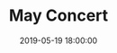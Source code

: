 ---
title: May Concert
date: 2019-05-19 18:00:00

poster: false

tickets_description: Tickets at the door are $20 for adults, $15 for students/seniors (65 and over); children accompanied by an adult are free!

tickets:
  -
    type: Adult
    price: "18.00"
  -
    type: Student/Senior (65+)
    price: "13.00"

venue:
  name: Edmonds United Methodist Church
  url: https://edmondsumc.org/
  address: 828 Caspers Street, Edmonds, WA 98020
  phone: (425) 778-2119

program:
  - 
    title: Elegy for Violin & Strings
    by: Michel Edward
    details: with soloist Matthew Weiss
  -
    title: Concerto for Two Horns
    by: Haydn
    details: with soloists Jaime Faucher and Carey LaMothe
    movements:
      - I. Allegro Maestoso
      - II. Adagio - Romance
      - III. Rondeau - Allegretto
  -
    title: Sinfonietta
    by: Poulenc
    movements:
      - I. Allegro con fuoco
      - II. Molto vivace
      - III. Andante cantabile
      - IV. Très vite et très gai

roster:
  -
    section: Conductor
    people:
      - Johan Louwersheimer
  -
    section: Soloists
    people:
      - Matthew Weiss ~ Elegy for Violin & Strings
      - Jaime Faucher ~ Concerto for Two Horns
      - Carey LaMothe ~ Concerto for Two Horns
  -
    section: Violins
    people:
      - Matthew Weiss ~ Concertmaster
      - Trevor Lutzenhiser ~ Principal
      - Benita Lenz
      - Eileen Aagaard
      - Jon Schindler
      - Lea Fetterman
      - Nathan Jensen
  -
    section: Violas
    people:
      - Susanna Haley ~ Principal
      - Charlene Utt
      - Nick Musser
  -
    section: Cellos
    people:
      - Aaron Nation ~ Principal
      - Derek Cook
  -
    section: Bass
    people:
      - Jo Hansen
  -
    section: Flutes
    people:
      - Jenna Calixto ~ Principal
      - Lisa Hirayama
  -
    section: Oboes
    people:
      - Yuh-Pey Lin ~ Principal
      - Della Friend
  -
    section: Clarinets
    people:
      - Steven Noffsinger ~ Principal
      - David Frank
  -
    section: Bassoons
    people:
      - Lesley Petty Jones ~ Principal
      - Jeff Eldridge
  -
    section: Horns
    people:
      - Jim Hendrickson ~ Principal
      - Laurie Heidt
  -
    section: Trumpets
    people:
      - George Steward ~ Principal
      - Dan Schmidt
  -
    section: Harp
    people:
      - Juliet Sratton ~ Principal
  -
    section: Timpani
    people:
      - Ian Alvarez ~ Principal

---